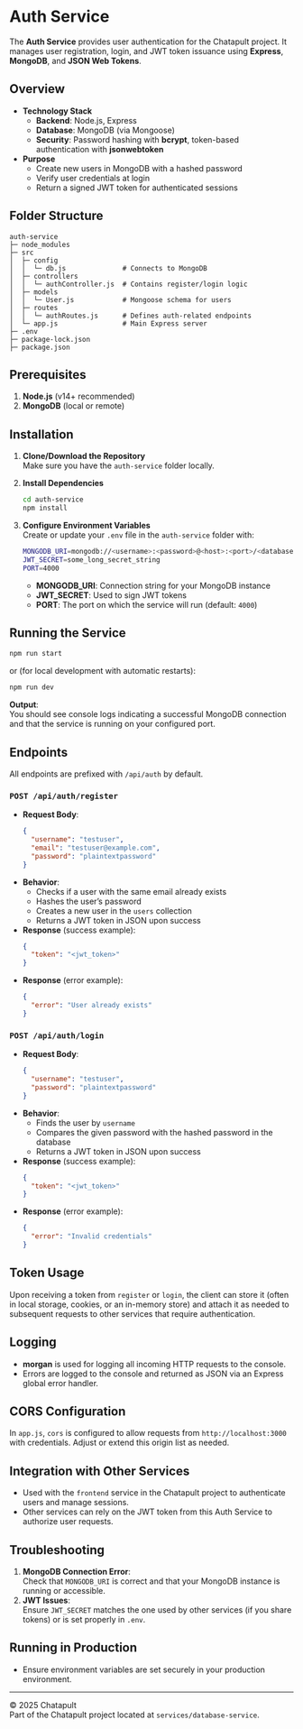 # Auth Service

The **Auth Service** provides user authentication for the Chatapult project. It manages user registration, login, and JWT token issuance using **Express**, **MongoDB**, and **JSON Web Tokens**.

## Overview

- **Technology Stack**  
  - **Backend**: Node.js, Express  
  - **Database**: MongoDB (via Mongoose)  
  - **Security**: Password hashing with **bcrypt**, token-based authentication with **jsonwebtoken**  
- **Purpose**  
  - Create new users in MongoDB with a hashed password  
  - Verify user credentials at login  
  - Return a signed JWT token for authenticated sessions  

## Folder Structure

```
auth-service
├─ node_modules
├─ src
│  ├─ config
│  │  └─ db.js              # Connects to MongoDB
│  ├─ controllers
│  │  └─ authController.js  # Contains register/login logic
│  ├─ models
│  │  └─ User.js            # Mongoose schema for users
│  ├─ routes
│  │  └─ authRoutes.js      # Defines auth-related endpoints
│  └─ app.js                # Main Express server
├─ .env
├─ package-lock.json
├─ package.json
```

## Prerequisites

1. **Node.js** (v14+ recommended)  
2. **MongoDB** (local or remote)

## Installation

1. **Clone/Download the Repository**  
   Make sure you have the `auth-service` folder locally.

2. **Install Dependencies**  
   ```bash
   cd auth-service
   npm install
   ```

3. **Configure Environment Variables**  
   Create or update your `.env` file in the `auth-service` folder with:

   ```bash
   MONGODB_URI=mongodb://<username>:<password>@<host>:<port>/<database>
   JWT_SECRET=some_long_secret_string
   PORT=4000
   ```
   - **MONGODB_URI**: Connection string for your MongoDB instance  
   - **JWT_SECRET**: Used to sign JWT tokens  
   - **PORT**: The port on which the service will run (default: `4000`)

## Running the Service

```bash
npm run start
```

or (for local development with automatic restarts):

```bash
npm run dev
```

**Output**:  
You should see console logs indicating a successful MongoDB connection and that the service is running on your configured port.

## Endpoints

All endpoints are prefixed with `/api/auth` by default.

### `POST /api/auth/register`

- **Request Body**:
  ```json
  {
    "username": "testuser",
    "email": "testuser@example.com",
    "password": "plaintextpassword"
  }
  ```
- **Behavior**:
  - Checks if a user with the same email already exists
  - Hashes the user’s password
  - Creates a new user in the `users` collection
  - Returns a JWT token in JSON upon success
- **Response** (success example):
  ```json
  {
    "token": "<jwt_token>"
  }
  ```
- **Response** (error example):
  ```json
  {
    "error": "User already exists"
  }
  ```

### `POST /api/auth/login`

- **Request Body**:
  ```json
  {
    "username": "testuser",
    "password": "plaintextpassword"
  }
  ```
- **Behavior**:
  - Finds the user by `username`
  - Compares the given password with the hashed password in the database
  - Returns a JWT token in JSON upon success
- **Response** (success example):
  ```json
  {
    "token": "<jwt_token>"
  }
  ```
- **Response** (error example):
  ```json
  {
    "error": "Invalid credentials"
  }
  ```

## Token Usage

Upon receiving a token from `register` or `login`, the client can store it (often in local storage, cookies, or an in-memory store) and attach it as needed to subsequent requests to other services that require authentication.

## Logging

- **morgan** is used for logging all incoming HTTP requests to the console.  
- Errors are logged to the console and returned as JSON via an Express global error handler.

## CORS Configuration

In `app.js`, `cors` is configured to allow requests from `http://localhost:3000` with credentials. Adjust or extend this origin list as needed.

## Integration with Other Services

- Used with the `frontend` service in the Chatapult project to authenticate users and manage sessions.
- Other services can rely on the JWT token from this Auth Service to authorize user requests.

## Troubleshooting

1. **MongoDB Connection Error**:  
   Check that `MONGODB_URI` is correct and that your MongoDB instance is running or accessible.
2. **JWT Issues**:  
   Ensure `JWT_SECRET` matches the one used by other services (if you share tokens) or is set properly in `.env`.

## Running in Production

- Ensure environment variables are set securely in your production environment.

---

© 2025 Chatapult  
Part of the Chatapult project located at `services/database-service`.